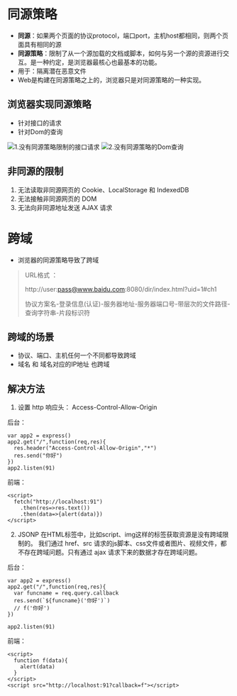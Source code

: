 # 同源策略
- **同源**：如果两个页面的协议protocol，端口port，主机host都相同，则两个页面具有相同的源
- **同源策略**：限制了从一个源加载的文档或脚本，如何与另一个源的资源进行交互。是一种约定，是浏览器最核心也最基本的功能。
- 用于：隔离潜在恶意文件
- Web是构建在同源策略之上的，浏览器只是对同源策略的一种实现。
## 浏览器实现同源策略
- 针对接口的请求
- 针对Dom的查询

![1.没有同源策略限制的接口请求](../img/没有同源策略的接口请求.png)
![2.没有同源策略的Dom查询](../img/没有同源策略的Dom查询.png)

## 非同源的限制
1. 无法读取非同源网页的 Cookie、LocalStorage 和 IndexedDB
2. 无法接触非同源网页的 DOM
3. 无法向非同源地址发送 AJAX 请求

# 跨域
- 浏览器的同源策略导致了跨域
> URL格式 ：
> 
> http://user:pass@www.baidu.com:8080/dir/index.html?uid=1#ch1
>
> 协议方案名-登录信息(认证)-服务器地址-服务器端口号-带层次的文件路径-查询字符串-片段标识符
## 跨域的场景
- 协议、端口、主机任何一个不同都导致跨域
- 域名 和 域名对应的IP地址 也跨域
## 解决方法
1.  设置 http 响应头： Access-Control-Allow-Origin

后台：
```
var app2 = express()
app2.get("/",function(req,res){
  res.header("Access-Control-Allow-Origin","*")
  res.send("你好")
})
app2.listen(91)
```
前端：
```
<script>
  fetch("http://localhost:91")
    .then(res=>res.text())
    .then(data=>{alert(data)})
</script>
```

2. JSONP
在HTML标签中，比如script、img这样的标签获取资源是没有跨域限制的。
我们通过 href、src 请求的js脚本、css文件或者图片、视频文件，都不存在跨域问题。只有通过 ajax 请求下来的数据才存在跨域问题。

后台：
```
var app2 = express()
app2.get("/",function(req,res){
  var funcname = req.query.callback
  res.send(`${funcname}('你好')`)
  // f('你好')
})

app2.listen(91)
```
前端：
```
<script>
  function f(data){
    alert(data)
  }
</script>
<script src="http://localhost:91?callback=f"></script>
```

